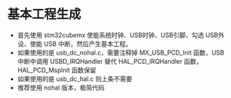 # 基本工程生成

- 首先使用 stm32cubemx 使能系统时钟、USB时钟、USB引脚，勾选 USB外设、使能 USB 中断，然后产生基本工程。
- 如果使用的是 usb_dc_nohal.c，需要注释掉 MX_USB_PCD_Init 函数，USB 中断中调用 USBD_IRQHandler 替代 HAL_PCD_IRQHandler 函数，HAL_PCD_MspInit 函数保留
- 如果使用的是 usb_dc_hal.c 则上条不需要
- 推荐使用 nohal 版本，极简代码

